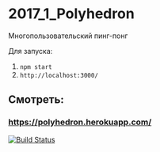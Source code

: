 # 2017_1_Polyhedron
Многопользовательский пинг-понг

Для запуска:

1. `npm start`
2. `http://localhost:3000/`

## Смотреть: 
### https://polyhedron.herokuapp.com/ 
[![Build Status](https://travis-ci.org/frontend-park-mail-ru/2017_1_Polyhedron.svg?branch=master)](https://travis-ci.org/frontend-park-mail-ru/2017_1_Polyhedron)
